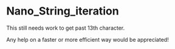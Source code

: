 # Nano_String_iteration

This still needs work to get past 13th character.

Any help on a faster or more efficient way would be appreciated!